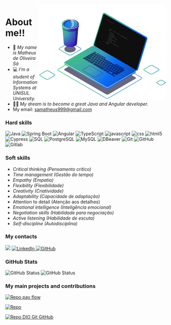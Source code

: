 <img src="https://raw.githubusercontent.com/090Raphael/imagens/86227742a4942ef2d095bfb6e68ad9767f208ef9/imagens/ilustra%C3%A7%C3%A3o%20de%20computador%202.png" alt="ilustração de um computador" min-width="400px" max-width="400px" width="400px" align="right">

# About me!!

- 🫡 *My name is Matheus de Oliveira Sá*
- 💻 *I'm a student of Information Systems at UNISUL University.*
- 👷‍♂️ *My dream is to become a great Java and Angular developer.*
- My email: samatheus999@gmail.com

### Hard skills

![Java](https://img.shields.io/badge/java-%23ED8B00.svg?style=for-the-badge&logo=openjdk&logoColor=white)
![Spring Boot](https://img.shields.io/badge/Spring%20Boot-%236DB33F.svg?style=for-the-badge&logo=springboot&logoColor=white)
![Angular](https://img.shields.io/badge/Angular-%23DD0031.svg?style=for-the-badge&logo=angular&logoColor=white)
![TypeScript](https://img.shields.io/badge/TypeScript-%232B7489.svg?style=for-the-badge&logo=typescript&logoColor=white)
![javascript](https://img.shields.io/badge/JavaScript-%23F7DF1C.svg?style=for-the-badge&logo=javascript&logoColor=black)
![css](https://img.shields.io/badge/CSS-%231572B6.svg?style=for-the-badge&logo=css3&logoColor=white)
![html5](https://img.shields.io/badge/HTML-%23E34F26.svg?style=for-the-badge&logo=html5&logoColor=white)
![Cypress](https://img.shields.io/badge/Cypress-%2313C72C.svg?style=for-the-badge&logo=cypress&logoColor=white)
![SQL](https://img.shields.io/badge/SQL-%23276F80.svg?style=for-the-badge&logo=sql&logoColor=white)
![PostgreSQL](https://img.shields.io/badge/PostgreSQL-%23316192.svg?style=for-the-badge&logo=postgresql&logoColor=white)
![MySQL](https://img.shields.io/badge/MySQL-%2300ff.svg?style=for-the-badge&logo=mysql&logoColor=white)
![DBeaver](https://img.shields.io/badge/DBeaver-%23000000.svg?style=for-the-badge&logo=dbeaver&logoColor=white)
![Git](https://img.shields.io/badge/Git-%23F05032.svg?style=for-the-badge&logo=git&logoColor=white)
![GitHub](https://img.shields.io/badge/GitHub-%23121011.svg?style=for-the-badge&logo=github&logoColor=white)
![Gitlab](https://img.shields.io/badge/GitLab-%231717.svg?style=for-the-badge&logo=gitlab&logoColor=white)

### Soft skills

- *Critical thinking (Pensamento crítico)*
- *Time management (Gestão do tempo)*
- *Empathy (Empatia)*
- *Flexibility (Flexibilidade)*
- *Creativity (Criatividade)*
- *Adaptability (Capacidade de adaptação)*
- Attention to detail (Atenção aos detalhes)
- *Emotional intelligence (Inteligência emocional)*
- *Negotiation skills (Habilidade para negociação)*
- *Active listening (Habilidade de escuta)*
- *Self-discipline (Autodisciplina)*

### My contacts

 <a href = "mailto:samatheus999@gmail.com"><img src="https://img.shields.io/badge/Gmail-D14836?style=for-the-badge&logo=gmail&logoColor=white" target="_blank"></a>
 <a href="https://www.linkedin.com/in/matheus-de-oliveira-sá-456278250" target="_blank">
  <img src="https://img.shields.io/badge/LinkedIn-%230A66C2?style=for-the-badge&logo=linkedin&logoColor=white" alt="LinkedIn">
</a>
<a href="https://github.com/MatheusOliveira04" target="_blank">
  <img src="https://img.shields.io/badge/GitHub-%23121011?style=for-the-badge&logo=github&logoColor=white" alt="GitHub">
</a>

### GitHub Stats

![GitHub Status](https://github-readme-stats.vercel.app/api?username=MatheusOliveira04&show_icons=true&theme=tokyonight&include_all_commits=true&count_private=true)
![GitHub Status](https://github-readme-stats.vercel.app/api/top-langs/?username=MatheusOliveira04&layout=compact&langs_count=7&theme=tokyonight)

### My main projects and contributions

[![Repo pay flow](https://github-readme-stats.vercel.app/api/pin/?username=MatheusOliveira04&repo=spring-pay-flow&bg_color=000&border_color=30A3DC&show_icons=true&icon_color=30A3DC&title_color=E94D5F&text_color=FFF)]([https://github.com/MatheusOliveira04/spring-pay-flow])

[![Repo](https://github-readme-stats.vercel.app/api/pin/?username=MatheusOliveira04&repo=angular-spring-courses-manager&bg_color=000&border_color=30A3DC&show_icons=true&icon_color=30A3DC&title_color=E94D5F&text_color=FFF)]([https://github.com/MatheusOliveira04/angular-spring-courses-manager])


[![Repo DIO Git GitHub](https://github-readme-stats.vercel.app/api/pin/?username=MatheusOliveira04&repo=Events&bg_color=000&border_color=30A3DC&show_icons=true&icon_color=30A3DC&title_color=E94D5F&text_color=FFF)](https://github.com/MatheusOliveira04/Events)
